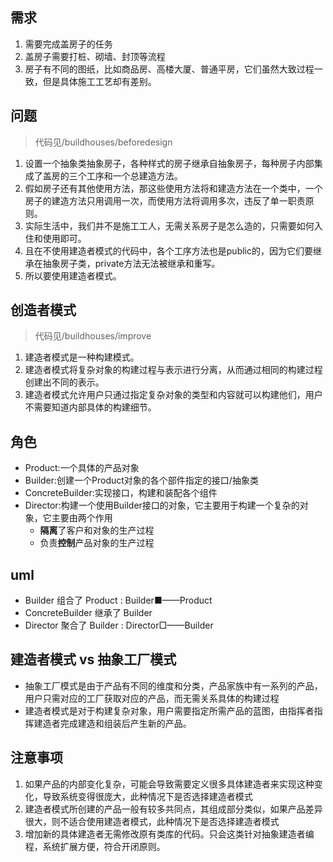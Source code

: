 ## 需求

1. 需要完成盖房子的任务
2. 盖房子需要打桩、砌墙、封顶等流程
3. 房子有不同的图纸，比如商品房、高楼大厦、普通平房，它们虽然大致过程一致，但是具体施工工艺却有差别。

## 问题

> 代码见/buildhouses/beforedesign

1. 设置一个抽象类抽象房子，各种样式的房子继承自抽象房子，每种房子内部集成了盖房的三个工序和一个总建造方法。
2. 假如房子还有其他使用方法，那这些使用方法将和建造方法在一个类中，一个房子的建造方法只用调用一次，而使用方法将调用多次，违反了单一职责原则。
3. 实际生活中，我们并不是施工工人，无需关系房子是怎么造的，只需要如何入住和使用即可。
4. 且在不使用建造者模式的代码中，各个工序方法也是public的，因为它们要继承在抽象房子类，private方法无法被继承和重写。
5. 所以要使用建造者模式。

## 创造者模式

> 代码见/buildhouses/improve

1. 建造者模式是一种构建模式。
2. 建造者模式将复杂对象的构建过程与表示进行分离，从而通过相同的构建过程创建出不同的表示。
3. 建造者模式允许用户只通过指定复杂对象的类型和内容就可以构建他们，用户不需要知道内部具体的构建细节。

## 角色

* Product:一个具体的产品对象
* Builder:创建一个Product对象的各个部件指定的接口/抽象类
* ConcreteBuilder:实现接口，构建和装配各个组件
* Director:构建一个使用Builder接口的对象，它主要用于构建一个复杂的对象，它主要由两个作用
   * **隔离**了客户和对象的生产过程
   * 负责**控制**产品对象的生产过程
   
## uml

* Builder 组合了 Product : Builder■——Product
* ConcreteBuilder 继承了 Builder
* Director 聚合了 Builder : Director□——Builder


## 建造者模式 vs 抽象工厂模式

* 抽象工厂模式是由于产品有不同的维度和分类，产品家族中有一系列的产品，用户只需对应的工厂获取对应的产品，而无需关系具体的构建过程
* 建造者模式是对于构建复杂对象，用户需要指定所需产品的蓝图，由指挥者指挥建造者完成建造和组装后产生新的产品。

## 注意事项

1. 如果产品的内部变化复杂，可能会导致需要定义很多具体建造者来实现这种变化，导致系统变得很庞大，此种情况下是否选择建造者模式
2. 建造者模式所创建的产品一般有较多共同点，其组成部分类似，如果产品差异很大，则不适合使用建造者模式，此种情况下是否选择建造者模式
3. 增加新的具体建造者无需修改原有类库的代码。只会这类针对抽象建造者编程，系统扩展方便，符合开闭原则。